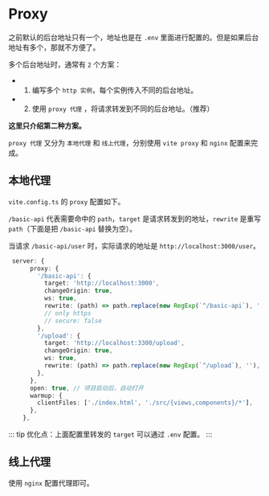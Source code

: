 # Proxy

之前默认的后台地址只有一个，地址也是在 `.env` 里面进行配置的。但是如果后台地址有多个，那就不方便了。

多个后台地址时，通常有 `2` 个方案：

- 1. 编写多个 `http 实例`，每个实例传入不同的后台地址。
- 2. 使用 `proxy 代理` ，将请求转发到不同的后台地址。（推荐）

**这里只介绍第二种方案。**

`proxy 代理` 又分为 `本地代理` 和 `线上代理`，分别使用 `vite proxy` 和 `nginx` 配置来完成。

## 本地代理

`vite.config.ts` 的 `proxy` 配置如下。

`/basic-api` 代表需要命中的 `path`，`target` 是请求转发到的地址，`rewrite` 是重写 `path`（下面是把 `/basic-api` 替换为空）。

当请求 `/basic-api/user` 时，实际请求的地址是 `http://localhost:3000/user`。

```ts
 server: {
      proxy: {
        '/basic-api': {
          target: 'http://localhost:3000',
          changeOrigin: true,
          ws: true,
          rewrite: (path) => path.replace(new RegExp(`^/basic-api`), ''),
          // only https
          // secure: false
        },
        '/upload': {
          target: 'http://localhost:3300/upload',
          changeOrigin: true,
          ws: true,
          rewrite: (path) => path.replace(new RegExp(`^/upload`), ''),
        },
      },
      open: true, // 项目启动后，自动打开
      warmup: {
        clientFiles: ['./index.html', './src/{views,components}/*'],
      },
    },
```

::: tip
优化点：上面配置里转发的 `target` 可以通过 `.env` 配置。
:::

## 线上代理

使用 `nginx` 配置代理即可。
